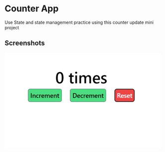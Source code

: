 
# Counter App

Use State and state management practice using this counter update mini project


## Screenshots

![Screenshot](https://github.com/bhrtsnegi/reactProjects/blob/main/counterApp/public/Screenshot%202024-11-04%20101921.png)

